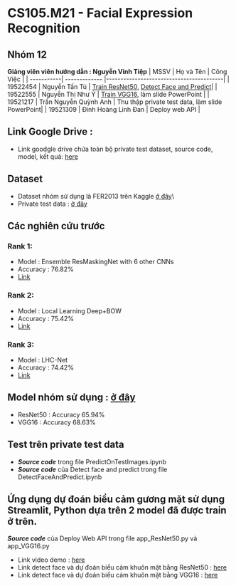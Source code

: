 # CS105.M21 - Facial Expression Recognition

## Nhóm 12

**Giảng viên viên hướng dẫn :  Nguyễn Vinh Tiệp**
| MSSV       |  Họ và Tên       | Công Việc                               |
| -----------| -------------    |-----------------------------------------|
| 19522454   | Nguyễn Tấn Tú    | [Train ResNet50](https://www.kaggle.com/code/tunguyentan/face-emotion-recognition-using-resnet50), [Detect Face and Predict](https://colab.research.google.com/drive/1xiKulEmis7lrTgW7ktfXT0S3dubX3dX8?usp=sharing)|
| 19522555   | Nguyễn Thị Như Ý | [Train VGG16](https://www.kaggle.com/code/tunguyentan/face-emotion-recognition-using-vgg16/notebook), làm slide PowerPoint   |
| 19521217   | Trần Nguyễn Quỳnh Anh | Thu thập private test data, làm slide PowerPoint|
| 19521309   | Đinh Hoàng Linh Đan | Deploy web API |
## Link Google Drive :
- Link goodgle drive chứa toàn bộ private test dataset, source code, model, kết quả: [here](https://drive.google.com/drive/folders/1q8-q92FlpLNYbcPiv-oMGzA5p_uyCLLs?usp=sharing)
## Dataset
- Dataset nhóm sử dụng là FER2013 trên Kaggle [ở đây](https://www.kaggle.com/datasets/nicolejyt/facialexpressionrecognition)\
- Private test data : [ở đây](https://drive.google.com/drive/u/0/folders/1lHtybnr5VOFmBN83Ky9vLHFs8bJtw3wC)
## Các nghiên cứu trước
### Rank 1:
- Model : Ensemble ResMaskingNet with 6 other CNNs
- Accuracy : 76.82%
- [Link](https://arxiv.org/pdf/1307.0414v1.pdf)
### Rank 2:
- Model : Local Learning Deep+BOW
- Accuracy : 75.42%
- [Link](https://arxiv.org/pdf/1804.10892v7.pdf)
### Rank 3:
- Model : LHC-Net
- Accuracy : 74.42%
- [Link](https://arxiv.org/pdf/2111.07224v2.pdf)
## Model nhóm sử dụng : [ở đây](https://drive.google.com/drive/folders/1Gr-u9cjommoOPQznk-gOBWAQSxXnolmE?usp=sharing) 
- ResNet50 : Accuracy 65.94%
- VGG16 : Accuracy 68.63%
## Test trên private test data
- ***Source code*** trong file PredictOnTestImages.ipynb
- ***Source code*** của Detect face and predict trong file DetectFaceAndPredict.ipynb
## Ứng dụng dự đoán biểu cảm gương mặt sử dụng Streamlit, Python dựa trên 2 model đã được train ở trên.
***Source code*** của Deploy Web API trong file app_ResNet50.py và app_VGG16.py
- Link video demo : [here](https://drive.google.com/drive/folders/1rV8oQ9Lk6bVwVyhxD3lj0bVVHqPq6tKT?usp=sharing)
- Link detect face và dự đoán biểu cảm khuôn mặt bằng ResNet50 : [here](https://huggingface.co/spaces/linhdan412/Facial_Emotion_Regconition_ResNet50?fbclid=IwAR194dLHOM9y5Jzahm4mXnmCNE1Urch6obmpL-in2DLzRXTyUtSCCcVjv9k)
- Link detect face và dự đoán biểu cảm khuôn mặt bằng VGG16 : [here](https://huggingface.co/spaces/linhdan412/Facial_Emotion_Regconition)
